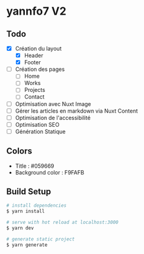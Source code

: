# yannfo7 V2

## Todo
- [x] Création du layout
  - [x] Header
  - [x] Footer
- [ ] Création des pages
  - [ ] Home
  - [ ] Works
  - [ ] Projects
  - [ ] Contact
- [ ] Optimisation avec Nuxt Image
- [ ] Gérer les articles en markdown via Nuxt Content
- [ ] Optimisation de l'accessibilité
- [ ] Optimisation SEO
- [ ] Génération Statique

## Colors
- Title : #059669
- Background color : F9FAFB

## Build Setup

```bash
# install dependencies
$ yarn install

# serve with hot reload at localhost:3000
$ yarn dev

# generate static project
$ yarn generate
```

